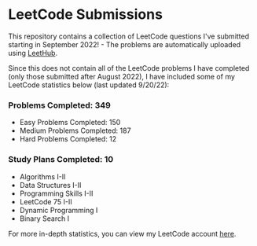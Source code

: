 # LeetCode Submissions
This repository contains a collection of LeetCode questions I've submitted starting in September 2022! - The problems are automatically uploaded using [LeetHub](https://github.com/QasimWani/LeetHub).

Since this does not contain all of the LeetCode problems I have completed (only those submitted after August 2022), I have included some of my LeetCode statistics below (last updated 9/20/22):

### Problems Completed: 349
* Easy Problems Completed: 150
* Medium Problems Completed: 187
* Hard Problems Completed: 12

### Study Plans Completed: 10
* Algorithms I-II
* Data Structures I-II
* Programming Skills I-II
* LeetCode 75 I-II
* Dynamic Programming I
* Binary Search I

For more in-depth statistics, you can view my LeetCode account [here](https://leetcode.com/bloomh/).
